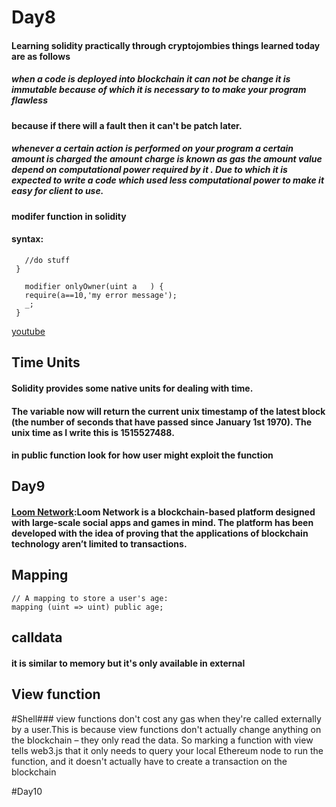 # Day8 

#### Learning solidity practically through cryptojombies things learned today are as follows 

##### when a code is deployed into blockchain it can not be change it is immutable because of which it is necessary to to make your program flawless
#### because if there will a fault then it can't be patch later.

##### whenever a certain action is performed on your program a certain amount is charged the amount charge is known as gas the  amount value depend on computational power required by it . Due to which it is expected to write a code which used less computational power to make it easy for client to use.

#### modifer function in solidity 

#### syntax:
 ```   function foo(uint a) onlyOwner(10)  {
    //do stuff
  }

    modifier onlyOwner(uint a   ) {
    require(a==10,'my error message');
    _;
  }
```
  [youtube](https://www.youtube.com/watch?v=RobaQulUzsY&list=PLbbtODcOYIoE0D6fschNU4rqtGFRpk3ea&index=26)


## Time Units 
####    Solidity provides some native units for dealing with time.

#### The variable now will return the current unix timestamp of the latest block (the number of seconds that have passed since January 1st 1970). The unix time as I write this is 1515527488.

#### in public function look for how user might exploit the function  
## Day9
#### [Loom Network](https://coinswitch.co/info/loom-network/what-is-loom-network):Loom Network is a blockchain-based platform designed with large-scale social apps and games in mind. The platform has been developed with the idea of proving that the applications of blockchain technology aren’t limited to transactions.

## Mapping
```
// A mapping to store a user's age:
mapping (uint => uint) public age;
```
## calldata 
#### it is similar to memory but it's only available in external

## View function 
#Shell### view functions don't cost any gas when they're called externally by a user.This is because view functions don't actually change anything on the blockchain – they only read the data. So marking a function with view tells web3.js that it only needs to query your local Ethereum node to run the function, and it doesn't actually have to create a transaction on the blockchain

#Day10




